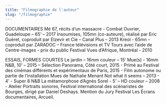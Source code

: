 ```yaml
---
title: "Filmographie de l'auteur"
slug: "/filmographie"
---
```


DOCUMENTAIRES 
Mé 67, récits d’un massacre - Combat Ouvrier, Guadeloupe – 65’ – 2017
Insoumises, 105mn (co-auteure), réalisé par Eric Guéret, coproduit par Elzevir et Cie – Canal Plus – 2013
Kreol - 65mn – coproduit par ZARADOC – France télévisions et TV Tours avec l’aide de Centre-images  - prix du public Festival Vues d’Afrique, Montréal - 2010

ESSAIS, FORMES COURTES
Le jardin – 16mm couleur – 15’ 
Mue(s) - 16mm N&B, 10’ – 2015 – Sélection Panorama, Côté court, 2015 - Primé au Festival des cinémas différents et expérimentaux de Paris, 2015 - Film autonome ou partie de l’installation Mues de Nathalie Menant 
Not what it seems – 2013 - 4’ -  Super 8 N&B 
La métamorphose d’Agnès Sorel - 5’ – HD couleur – 2008 - Atelier Portraits sonores, Festival international des scénaristes de Bourges, dirigé par Daniel Deshays. Mention du Jury Festival Les Écrans documentaires, Arcueil.